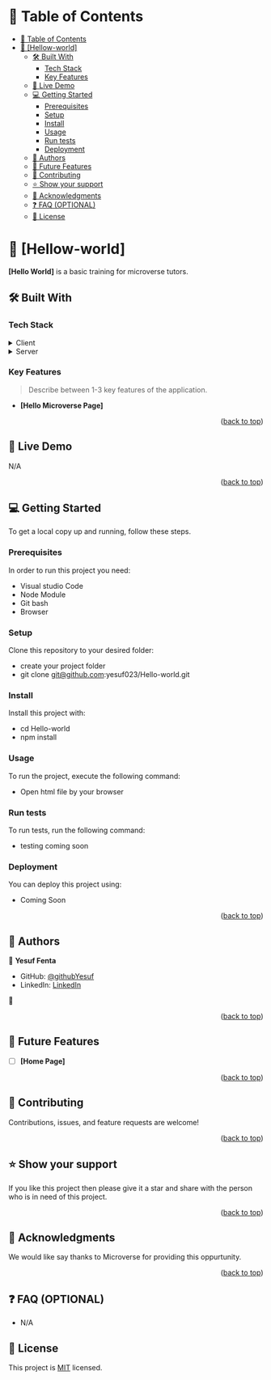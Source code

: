 <!-- TABLE OF CONTENTS -->

# 📗 Table of Contents

- [📗 Table of Contents](#-table-of-contents)
- [📖 \[Hellow-world\] ](#-hellow-world-)
  - [🛠 Built With ](#-built-with-)
    - [Tech Stack ](#tech-stack-)
    - [Key Features ](#key-features-)
  - [🚀 Live Demo ](#-live-demo-)
  - [💻 Getting Started ](#-getting-started-)
    - [Prerequisites](#prerequisites)
    - [Setup](#setup)
    - [Install](#install)
    - [Usage](#usage)
    - [Run tests](#run-tests)
    - [Deployment](#deployment)
  - [👥 Authors ](#-authors-)
  - [🔭 Future Features ](#-future-features-)
  - [🤝 Contributing ](#-contributing-)
  - [⭐️ Show your support ](#️-show-your-support-)
  - [🙏 Acknowledgments ](#-acknowledgments-)
  - [❓ FAQ (OPTIONAL) ](#-faq-optional-)
  - [📝 License ](#-license-)

<!-- PROJECT DESCRIPTION -->

# 📖 [Hellow-world] <a name="about-project"></a>

**[Hello World]** is a basic training for microverse tutors.

## 🛠 Built With <a name="built-with"></a>

### Tech Stack <a name="tech-stack"></a>

<details>
  <summary>Client</summary>
  <ul>
    <li><a href="https://www.w3schools.com/html/default.asp">HTML</a></li>
  </ul>
</details>

<details>
  <summary>Server</summary>
  <ul>
    <li><a href="https://www.w3schools.com/css/default.asp">CSS</a></li>
  </ul>
</details>

<!-- Features -->

### Key Features <a name="key-features"></a>

> Describe between 1-3 key features of the application.

- **[Hello Microverse Page]**

<p align="right">(<a href="#readme-top">back to top</a>)</p>

<!-- LIVE DEMO -->

## 🚀 Live Demo <a name="live-demo"></a>

N/A

<p align="right">(<a href="#readme-top">back to top</a>)</p>

<!-- GETTING STARTED -->

## 💻 Getting Started <a name="getting-started"></a>

To get a local copy up and running, follow these steps.

### Prerequisites

In order to run this project you need:
- Visual studio Code
- Node Module 
- Git bash
- Browser

### Setup

Clone this repository to your desired folder:
  - create your project folder
  - git clone git@github.com:yesuf023/Hello-world.git


### Install

Install this project with:

  - cd Hello-world
  - npm install


### Usage

To run the project, execute the following command:

- Open html file by your browser

### Run tests

To run tests, run the following command:

- testing coming soon
### Deployment

You can deploy this project using:
- Coming Soon

<p align="right">(<a href="#readme-top">back to top</a>)</p>

<!-- AUTHORS -->

## 👥 Authors <a name="authors"></a>

👤 **Yesuf Fenta**

- GitHub: [@githubYesuf](https://github.com/yesuf023)
- LinkedIn: [LinkedIn](https://www.linkedin.com/in/yesufenta/)

👤

<p align="right">(<a href="#readme-top">back to top</a>)</p>

<!-- FUTURE FEATURES -->

## 🔭 Future Features <a name="future-features"></a>

- [ ] **[Home Page]**

<p align="right">(<a href="#readme-top">back to top</a>)</p>

<!-- CONTRIBUTING -->

## 🤝 Contributing <a name="contributing"></a>

Contributions, issues, and feature requests are welcome!

<p align="right">(<a href="#readme-top">back to top</a>)</p>

<!-- SUPPORT -->

## ⭐️ Show your support <a name="support"></a>

If you like this project then please give it a star and share with the person who is in need of this project.

<p align="right">(<a href="#readme-top">back to top</a>)</p>

<!-- ACKNOWLEDGEMENTS -->

## 🙏 Acknowledgments <a name="acknowledgements"></a>

We would like say thanks to Microverse for providing this oppurtunity.

<p align="right">(<a href="#readme-top">back to top</a>)</p>

<!-- FAQ (optional) -->

## ❓ FAQ (OPTIONAL) <a name="faq"></a>

- N/A

<!-- LICENSE -->

## 📝 License <a name="license"></a>

This project is [MIT](./MIT.md) licensed.